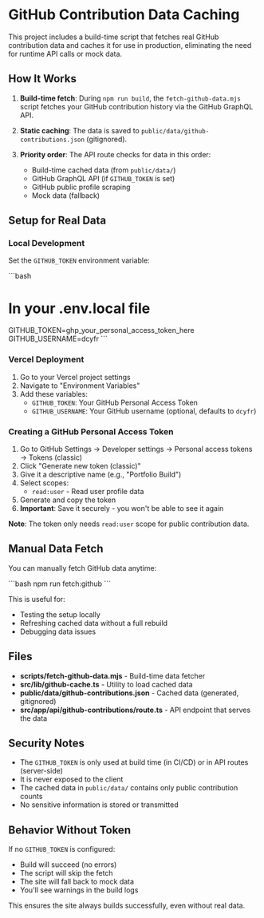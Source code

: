 # GitHub Contribution Data Caching

This project includes a build-time script that fetches real GitHub contribution data and caches it for use in production, eliminating the need for runtime API calls or mock data.

## How It Works

1. **Build-time fetch**: During `npm run build`, the `fetch-github-data.mjs` script fetches your GitHub contribution history via the GitHub GraphQL API.

2. **Static caching**: The data is saved to `public/data/github-contributions.json` (gitignored).

3. **Priority order**: The API route checks for data in this order:
   - Build-time cached data (from `public/data/`)
   - GitHub GraphQL API (if `GITHUB_TOKEN` is set)
   - GitHub public profile scraping
   - Mock data (fallback)

## Setup for Real Data

### Local Development

Set the `GITHUB_TOKEN` environment variable:

\`\`\`bash
# In your .env.local file
GITHUB_TOKEN=ghp_your_personal_access_token_here
GITHUB_USERNAME=dcyfr
\`\`\`

### Vercel Deployment

1. Go to your Vercel project settings
2. Navigate to "Environment Variables"
3. Add these variables:
   - `GITHUB_TOKEN`: Your GitHub Personal Access Token
   - `GITHUB_USERNAME`: Your GitHub username (optional, defaults to `dcyfr`)

### Creating a GitHub Personal Access Token

1. Go to GitHub Settings → Developer settings → Personal access tokens → Tokens (classic)
2. Click "Generate new token (classic)"
3. Give it a descriptive name (e.g., "Portfolio Build")
4. Select scopes:
   - `read:user` - Read user profile data
5. Generate and copy the token
6. **Important**: Save it securely - you won't be able to see it again

**Note**: The token only needs `read:user` scope for public contribution data.

## Manual Data Fetch

You can manually fetch GitHub data anytime:

\`\`\`bash
npm run fetch:github
\`\`\`

This is useful for:
- Testing the setup locally
- Refreshing cached data without a full rebuild
- Debugging data issues

## Files

- **scripts/fetch-github-data.mjs** - Build-time data fetcher
- **src/lib/github-cache.ts** - Utility to load cached data
- **public/data/github-contributions.json** - Cached data (generated, gitignored)
- **src/app/api/github-contributions/route.ts** - API endpoint that serves the data

## Security Notes

- The `GITHUB_TOKEN` is only used at build time (in CI/CD) or in API routes (server-side)
- It is never exposed to the client
- The cached data in `public/data/` contains only public contribution counts
- No sensitive information is stored or transmitted

## Behavior Without Token

If no `GITHUB_TOKEN` is configured:
- Build will succeed (no errors)
- The script will skip the fetch
- The site will fall back to mock data
- You'll see warnings in the build logs

This ensures the site always builds successfully, even without real data.
